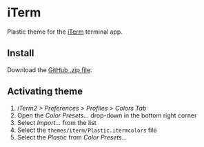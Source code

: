 # iTerm

Plastic theme for the [iTerm](https://iterm2.com/) terminal app.

## Install

Download the
[GitHub .zip file](https://github.com/will-stone/Plastic-Theme/archive/refs/heads/main.zip).

## Activating theme

1.  _iTerm2 > Preferences > Profiles > Colors Tab_
2.  Open the _Color Presets..._ drop-down in the bottom right corner
3.  Select _Import..._ from the list
4.  Select the `themes/iterm/Plastic.itermcolors` file
5.  Select the _Plastic_ from _Color Presets..._

